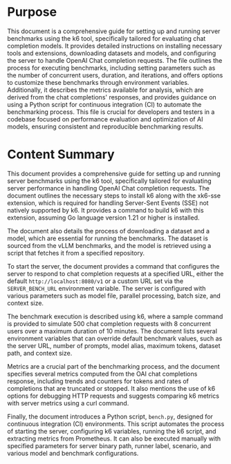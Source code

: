 # Purpose
This document is a comprehensive guide for setting up and running server benchmarks using the k6 tool, specifically tailored for evaluating chat completion models. It provides detailed instructions on installing necessary tools and extensions, downloading datasets and models, and configuring the server to handle OpenAI Chat completion requests. The file outlines the process for executing benchmarks, including setting parameters such as the number of concurrent users, duration, and iterations, and offers options to customize these benchmarks through environment variables. Additionally, it describes the metrics available for analysis, which are derived from the chat completions' responses, and provides guidance on using a Python script for continuous integration (CI) to automate the benchmarking process. This file is crucial for developers and testers in a codebase focused on performance evaluation and optimization of AI models, ensuring consistent and reproducible benchmarking results.
# Content Summary
This document provides a comprehensive guide for setting up and running server benchmarks using the k6 tool, specifically tailored for evaluating server performance in handling OpenAI Chat completion requests. The document outlines the necessary steps to install k6 along with the xk6-sse extension, which is required for handling Server-Sent Events (SSE) not natively supported by k6. It provides a command to build k6 with this extension, assuming Go language version 1.21 or higher is installed.

The document also details the process of downloading a dataset and a model, which are essential for running the benchmarks. The dataset is sourced from the vLLM benchmarks, and the model is retrieved using a script that fetches it from a specified repository.

To start the server, the document provides a command that configures the server to respond to chat completion requests at a specified URL, either the default `http://localhost:8080/v1` or a custom URL set via the `SERVER_BENCH_URL` environment variable. The server is configured with various parameters such as model file, parallel processing, batch size, and context size.

The benchmark execution is described using k6, where a sample command is provided to simulate 500 chat completion requests with 8 concurrent users over a maximum duration of 10 minutes. The document lists several environment variables that can override default benchmark values, such as the server URL, number of prompts, model alias, maximum tokens, dataset path, and context size.

Metrics are a crucial part of the benchmarking process, and the document specifies several metrics computed from the OAI chat completions response, including trends and counters for tokens and rates of completions that are truncated or stopped. It also mentions the use of k6 options for debugging HTTP requests and suggests comparing k6 metrics with server metrics using a curl command.

Finally, the document introduces a Python script, `bench.py`, designed for continuous integration (CI) environments. This script automates the process of starting the server, configuring k6 variables, running the k6 script, and extracting metrics from Prometheus. It can also be executed manually with specified parameters for server binary path, runner label, scenario, and various model and benchmark configurations.
